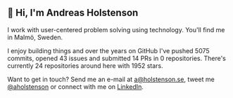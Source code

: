 ## 👋 Hi, I'm Andreas Holstenson

I work with user-centered problem solving using technology. You'll find me in 
Malmö, Sweden. 

I enjoy building things and over the years on GitHub I've pushed 5075
commits, opened 43 issues and submitted 14 PRs in 
0 repositories. There's currently 
24 repositories around here with 1952 stars.

Want to get in touch? Send me an e-mail at [a@holstenson.se](mailto:a@holstenson.se),
tweet me [@aholstenson](https://twitter.com/aholstenson) or connect with me on
[LinkedIn](http://se.linkedin.com/in/aholstenson).
